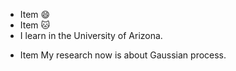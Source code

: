 - Item :smile:
- Item :cat:
- I learn in the University of Arizona.
* Item My research now is about Gaussian process.

